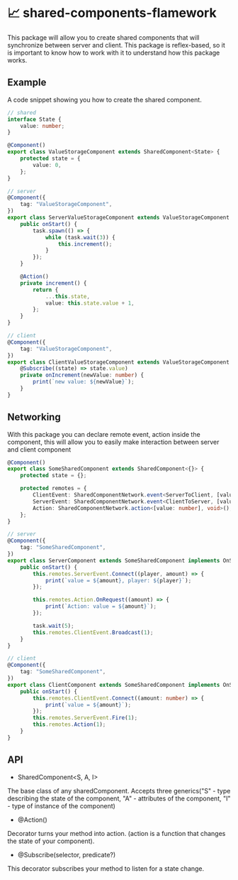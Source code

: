 # 📈 shared-components-flamework
This package will allow you to create shared components that will synchronize between server and client. 
This package is reflex-based, so it is important to know how to work with it to understand how this package works.

## Example
A code snippet showing you how to create the shared component.

```ts
// shared
interface State {
	value: number;
}

@Component()
export class ValueStorageComponent extends SharedComponent<State> {
	protected state = {
		value: 0,
	};
}

// server
@Component({
	tag: "ValueStorageComponent",
})
export class ServerValueStorageComponent extends ValueStorageComponent implements OnStart {
	public onStart() {
		task.spawn(() => {
			while (task.wait(3)) {
				this.increment();
			}
		});
	}

	@Action()
	private increment() {
		return {
			...this.state,
			value: this.state.value + 1,
		};
	}
}

// client
@Component({
	tag: "ValueStorageComponent",
})
export class ClientValueStorageComponent extends ValueStorageComponent {
	@Subscribe((state) => state.value)
	private onIncrement(newValue: number) {
		print(`new value: ${newValue}`);
	}
}

```

## Networking
With this package you can declare remote event, action inside the component, this will allow you to easily make interaction between server and client component 

```ts
@Component()
export class SomeSharedComponent extends SharedComponent<{}> {
	protected state = {};

	protected remotes = {
		ClientEvent: SharedComponentNetwork.event<ServerToClient, [value: number]>(),
		ServerEvent: SharedComponentNetwork.event<ClientToServer, [value: number]>(),
		Action: SharedComponentNetwork.action<[value: number], void>(),
	};
}

// server
@Component({
	tag: "SomeSharedComponent",
})
export class ServerComponent extends SomeSharedComponent implements OnStart {
	public onStart() {
		this.remotes.ServerEvent.Connect((player, amount) => {
			print(`value = ${amount}, player: ${player}`);
		});

		this.remotes.Action.OnRequest((amount) => {
			print(`Action: value = ${amount}`);
		});

		task.wait(5);
		this.remotes.ClientEvent.Broadcast(1);
	}
}

// client
@Component({
	tag: "SomeSharedComponent",
})
export class ClientComponent extends SomeSharedComponent implements OnStart {
	public onStart() {
		this.remotes.ClientEvent.Connect((amount: number) => {
			print(`value = ${amount}`);
		});
		this.remotes.ServerEvent.Fire(1);
		this.remotes.Action(1);
	}
}
```

## API

* SharedComponent<S, A, I>

The base class of any sharedComponent. 
Accepts three generics("S" - type describing the state of the component, "A" - attributes of the component, "I" - type of instance of the component)

* @Action()
  
Decorator turns your method into action. (action is a function that changes the state of your component).

* @Subscribe(selector, predicate?)
  
This decorator subscribes your method to listen for a state change.

